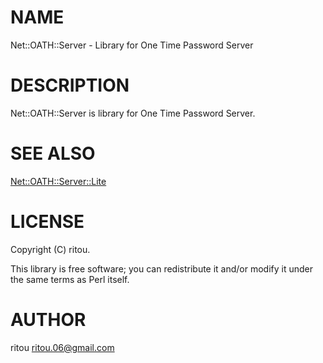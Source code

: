 # NAME

Net::OATH::Server - Library for One Time Password Server

# DESCRIPTION

Net::OATH::Server is library for One Time Password Server.

# SEE ALSO

[Net::OATH::Server::Lite](https://metacpan.org/pod/Net::OATH::Server::Lite)

# LICENSE

Copyright (C) ritou.

This library is free software; you can redistribute it and/or modify
it under the same terms as Perl itself.

# AUTHOR

ritou <ritou.06@gmail.com>

